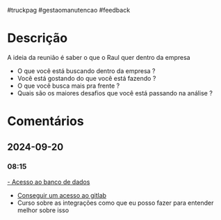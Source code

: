 #truckpag #gestaomanutencao #feedback

# Descrição
A ideia da reunião é saber o que o Raul quer dentro da empresa
- O que você está buscando dentro da empresa ?
- Você está gostando do que você está fazendo ?
- O que você busca mais pra frente ?
- Quais são os maiores desafios que você está passando na análise ?

# Comentários
## 2024-09-20
### 08:15
[- Acesso ao banco de dados]([[Tarefas#^tjzgit]])
- [Conseguir um acesso ao gitlab]([[Tarefas#^tjzgit]])
- Curso sobre as integrações como que eu posso fazer para entender melhor sobre isso
